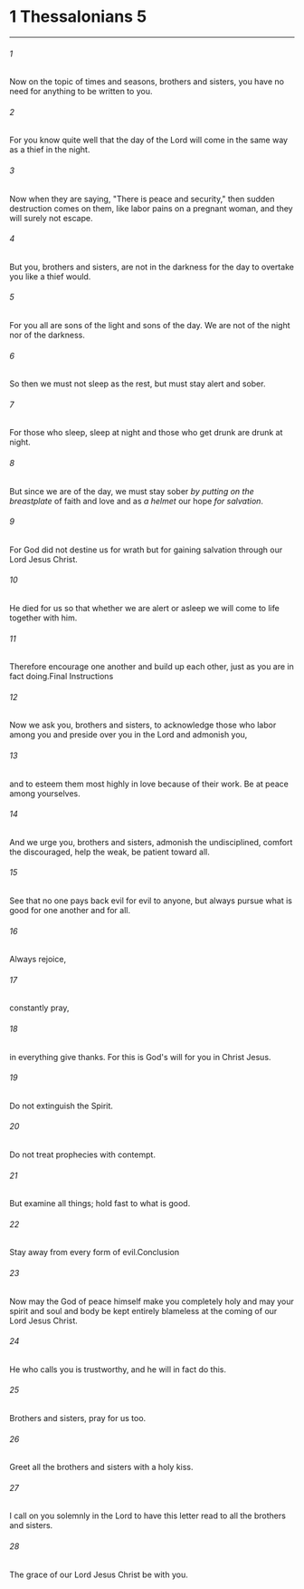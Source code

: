# 1 Thessalonians 5
***



###### 1 
Now on the topic of times and seasons, brothers and sisters, you have no need for anything to be written to you. 

###### 2 
For you know quite well that the day of the Lord will come in the same way as a thief in the night. 

###### 3 
Now when they are saying, "There is peace and security," then sudden destruction comes on them, like labor pains on a pregnant woman, and they will surely not escape. 

###### 4 
But you, brothers and sisters, are not in the darkness for the day to overtake you like a thief would. 

###### 5 
For you all are sons of the light and sons of the day. We are not of the night nor of the darkness. 

###### 6 
So then we must not sleep as the rest, but must stay alert and sober. 

###### 7 
For those who sleep, sleep at night and those who get drunk are drunk at night. 

###### 8 
But since we are of the day, we must stay sober _by putting on the breastplate_ of faith and love and as _a helmet_ our hope _for salvation_. 

###### 9 
For God did not destine us for wrath but for gaining salvation through our Lord Jesus Christ. 

###### 10 
He died for us so that whether we are alert or asleep we will come to life together with him. 

###### 11 
Therefore encourage one another and build up each other, just as you are in fact doing.Final Instructions 

###### 12 
Now we ask you, brothers and sisters, to acknowledge those who labor among you and preside over you in the Lord and admonish you, 

###### 13 
and to esteem them most highly in love because of their work. Be at peace among yourselves. 

###### 14 
And we urge you, brothers and sisters, admonish the undisciplined, comfort the discouraged, help the weak, be patient toward all. 

###### 15 
See that no one pays back evil for evil to anyone, but always pursue what is good for one another and for all. 

###### 16 
Always rejoice, 

###### 17 
constantly pray, 

###### 18 
in everything give thanks. For this is God's will for you in Christ Jesus. 

###### 19 
Do not extinguish the Spirit. 

###### 20 
Do not treat prophecies with contempt. 

###### 21 
But examine all things; hold fast to what is good. 

###### 22 
Stay away from every form of evil.Conclusion 

###### 23 
Now may the God of peace himself make you completely holy and may your spirit and soul and body be kept entirely blameless at the coming of our Lord Jesus Christ. 

###### 24 
He who calls you is trustworthy, and he will in fact do this. 

###### 25 
Brothers and sisters, pray for us too. 

###### 26 
Greet all the brothers and sisters with a holy kiss. 

###### 27 
I call on you solemnly in the Lord to have this letter read to all the brothers and sisters. 

###### 28 
The grace of our Lord Jesus Christ be with you.
